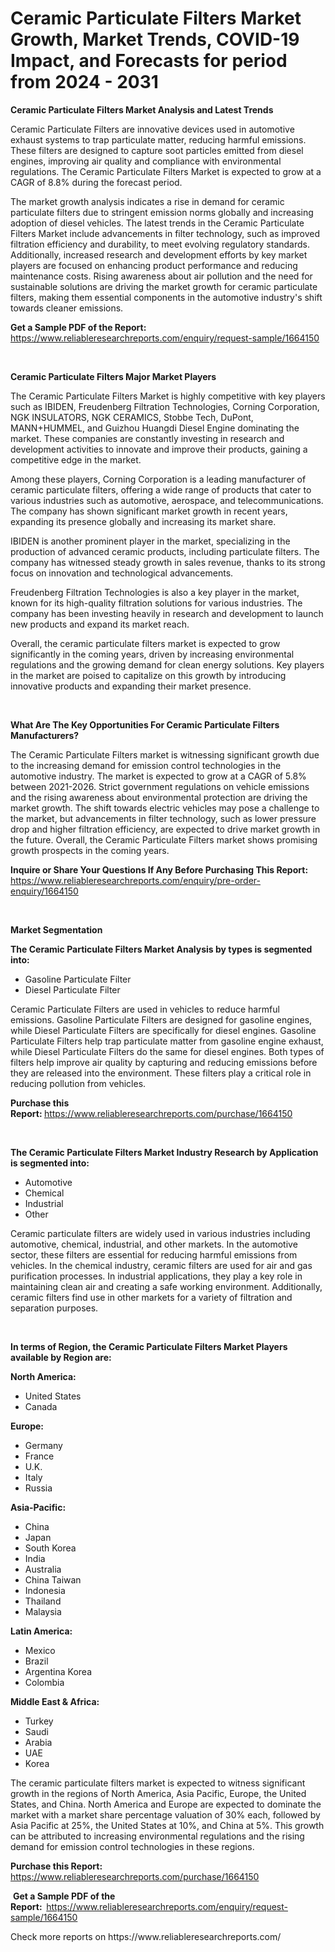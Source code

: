 <p><h1>Ceramic Particulate Filters Market Growth, Market Trends, COVID-19 Impact, and Forecasts for period from 2024 - 2031</h1></p><p><strong>Ceramic Particulate Filters Market Analysis and Latest Trends</strong></p>
<p><p>Ceramic Particulate Filters are innovative devices used in automotive exhaust systems to trap particulate matter, reducing harmful emissions. These filters are designed to capture soot particles emitted from diesel engines, improving air quality and compliance with environmental regulations. The Ceramic Particulate Filters Market is expected to grow at a CAGR of 8.8% during the forecast period.</p><p>The market growth analysis indicates a rise in demand for ceramic particulate filters due to stringent emission norms globally and increasing adoption of diesel vehicles. The latest trends in the Ceramic Particulate Filters Market include advancements in filter technology, such as improved filtration efficiency and durability, to meet evolving regulatory standards. Additionally, increased research and development efforts by key market players are focused on enhancing product performance and reducing maintenance costs. Rising awareness about air pollution and the need for sustainable solutions are driving the market growth for ceramic particulate filters, making them essential components in the automotive industry's shift towards cleaner emissions.</p></p>
<p><strong>Get a Sample PDF of the Report:&nbsp;</strong> <a href="https://www.reliableresearchreports.com/enquiry/request-sample/1664150">https://www.reliableresearchreports.com/enquiry/request-sample/1664150</a></p>
<p>&nbsp;</p>
<p><strong>Ceramic Particulate Filters Major Market Players</strong></p>
<p><p>The Ceramic Particulate Filters Market is highly competitive with key players such as IBIDEN, Freudenberg Filtration Technologies, Corning Corporation, NGK INSULATORS, NGK CERAMICS, Stobbe Tech, DuPont, MANN+HUMMEL, and Guizhou Huangdi Diesel Engine dominating the market. These companies are constantly investing in research and development activities to innovate and improve their products, gaining a competitive edge in the market.</p><p>Among these players, Corning Corporation is a leading manufacturer of ceramic particulate filters, offering a wide range of products that cater to various industries such as automotive, aerospace, and telecommunications. The company has shown significant market growth in recent years, expanding its presence globally and increasing its market share.</p><p>IBIDEN is another prominent player in the market, specializing in the production of advanced ceramic products, including particulate filters. The company has witnessed steady growth in sales revenue, thanks to its strong focus on innovation and technological advancements.</p><p>Freudenberg Filtration Technologies is also a key player in the market, known for its high-quality filtration solutions for various industries. The company has been investing heavily in research and development to launch new products and expand its market reach.</p><p>Overall, the ceramic particulate filters market is expected to grow significantly in the coming years, driven by increasing environmental regulations and the growing demand for clean energy solutions. Key players in the market are poised to capitalize on this growth by introducing innovative products and expanding their market presence.</p></p>
<p>&nbsp;</p>
<p><strong>What Are The Key Opportunities For Ceramic Particulate Filters Manufacturers?</strong></p>
<p><p>The Ceramic Particulate Filters market is witnessing significant growth due to the increasing demand for emission control technologies in the automotive industry. The market is expected to grow at a CAGR of 5.8% between 2021-2026. Strict government regulations on vehicle emissions and the rising awareness about environmental protection are driving the market growth. The shift towards electric vehicles may pose a challenge to the market, but advancements in filter technology, such as lower pressure drop and higher filtration efficiency, are expected to drive market growth in the future. Overall, the Ceramic Particulate Filters market shows promising growth prospects in the coming years.</p></p>
<p><strong>Inquire or Share Your Questions If Any Before Purchasing This Report:</strong> <a href="https://www.reliableresearchreports.com/enquiry/pre-order-enquiry/1664150">https://www.reliableresearchreports.com/enquiry/pre-order-enquiry/1664150</a></p>
<p>&nbsp;</p>
<p><strong>Market Segmentation</strong></p>
<p><strong>The Ceramic Particulate Filters Market Analysis by types is segmented into:</strong></p>
<p><ul><li>Gasoline Particulate Filter</li><li>Diesel Particulate Filter</li></ul></p>
<p><p>Ceramic Particulate Filters are used in vehicles to reduce harmful emissions. Gasoline Particulate Filters are designed for gasoline engines, while Diesel Particulate Filters are specifically for diesel engines. Gasoline Particulate Filters help trap particulate matter from gasoline engine exhaust, while Diesel Particulate Filters do the same for diesel engines. Both types of filters help improve air quality by capturing and reducing emissions before they are released into the environment. These filters play a critical role in reducing pollution from vehicles.</p></p>
<p><strong>Purchase this Report:&nbsp;</strong><a href="https://www.reliableresearchreports.com/purchase/1664150">https://www.reliableresearchreports.com/purchase/1664150</a></p>
<p>&nbsp;</p>
<p><strong>The Ceramic Particulate Filters Market Industry Research by Application is segmented into:</strong></p>
<p><ul><li>Automotive</li><li>Chemical</li><li>Industrial</li><li>Other</li></ul></p>
<p><p>Ceramic particulate filters are widely used in various industries including automotive, chemical, industrial, and other markets. In the automotive sector, these filters are essential for reducing harmful emissions from vehicles. In the chemical industry, ceramic filters are used for air and gas purification processes. In industrial applications, they play a key role in maintaining clean air and creating a safe working environment. Additionally, ceramic filters find use in other markets for a variety of filtration and separation purposes.</p></p>
<p>&nbsp;</p>
<p><strong>In terms of Region, the Ceramic Particulate Filters Market Players available by Region are:</strong></p>
<p>
    <p> <strong> North America: </strong>
        <ul>
            <li>United States</li>
            <li>Canada</li>
        </ul>
        </p> 
    <p> <strong> Europe: </strong>
        <ul>
            <li>Germany</li>
            <li>France</li>
            <li>U.K.</li>
            <li>Italy</li>
            <li>Russia</li>
        </ul>
        </p> 
    <p> <strong> Asia-Pacific: </strong>
        <ul>
            <li>China</li>
            <li>Japan</li>
            <li>South Korea</li>
            <li>India</li>
            <li>Australia</li>
            <li>China Taiwan</li>
            <li>Indonesia</li>
            <li>Thailand</li>
            <li>Malaysia</li>
        </ul>
        </p> 
    <p> <strong> Latin America: </strong>
        <ul>
            <li>Mexico</li>
            <li>Brazil</li>
            <li>Argentina Korea</li>
            <li>Colombia</li>
        </ul>
        </p> 
    <p> <strong> Middle East & Africa: </strong>
        <ul>
            <li>Turkey</li>
            <li>Saudi</li>
            <li>Arabia</li>
            <li>UAE</li>
            <li>Korea</li>
        </ul>
    </p>
    </p>
<p><p>The ceramic particulate filters market is expected to witness significant growth in the regions of North America, Asia Pacific, Europe, the United States, and China. North America and Europe are expected to dominate the market with a market share percentage valuation of 30% each, followed by Asia Pacific at 25%, the United States at 10%, and China at 5%. This growth can be attributed to increasing environmental regulations and the rising demand for emission control technologies in these regions.</p></p>
<p><strong>Purchase this Report: </strong><a href="https://www.reliableresearchreports.com/purchase/1664150">https://www.reliableresearchreports.com/purchase/1664150</a></p>
<p>&nbsp;<strong>Get a Sample PDF of the Report:&nbsp;&nbsp;</strong><a href="https://www.reliableresearchreports.com/enquiry/request-sample/1664150">https://www.reliableresearchreports.com/enquiry/request-sample/1664150</a></p>
<p><strong></strong></p>
<p>Check more reports on https://www.reliableresearchreports.com/</p>